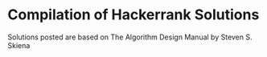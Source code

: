 # Compilation of Hackerrank Solutions

Solutions posted are based on The Algorithm Design Manual by Steven S. Skiena
